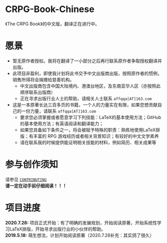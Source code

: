 # CRPG-Book-Chinese

《The CRPG Book》的中文版，翻译正在进行中。

# 愿景

* 暂无原作者授权。我将在翻译了一小部分之后再行联系原作者争取授权翻译并出版。
* 此项目非盈利，即使我计划将此书交予中文出版商出版，按照原作者的惯例，销售所得将会捐赠给慈善机构。
    * 中文出版商包含中国大陆境内、港澳台地区，及东南亚华人区（亦按照此顺序联系出版商）
    * 正在寻求出版行业人士的帮助，请相关人士联系 `affqqa[AT]163.com`
* 这是一本原著长达三百多页的书籍，一个人的力量实在有限，如果您想贡献自己的一份力量，请联系 `affqqa[AT]163.com`
    * 要求您必须掌握或者愿意学习下列技能：LaTeX的基本使用方法；GitHub的基本使用方法；有英语阅读和翻译能力；
    * 如果您具备如下条件之一，将会被赋予特殊的职责：熟练地使用LaTeX排版；有丰富的 RPG 游戏经历或者相关背景知识；有较好的中文文学素养
    * 请在联系我的时候提供能证明相关技能的材料，例如简历、相关成果等

# 参与创作须知

请参见 [`CONTRIBUTING`](https://github.com/DavyVan/CRPG-Book-Chinese/CONTRIBUTING.md)  
__请一定在动手前仔细阅读！！！__

# 项目进度
__2020.7.28:__ 项目正式开始：有了明确的发展规划，开始阅读原著，开始系统性学习LaTeX排版，开始寻求出版行业的小伙伴的帮助。  
__2019.5.18:__ 萌生想法，计划开始阅读原著（2020.7.28补充：其实鸽了很久）
